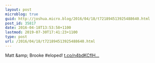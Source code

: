```yaml
---
layout: post
microblog: true
guid: http://joshua.micro.blog/2016/04/18/t721894513925488640.html
post_id: 35817
date: 2016-04-18T13:53:58+1100
lastmod: 2019-07-30T17:41:23+1100
type: post
url: /2016/04/18/t721894513925488640.html
---
```

Matt &amp;amp; Brooke #eloped! [t.co/n4bdKCflH...](https://t.co/n4bdKCflHR)
